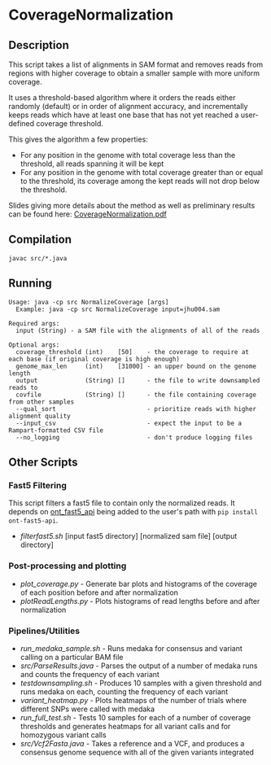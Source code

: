 # CoverageNormalization

## Description

This script takes a list of alignments in SAM format and removes reads from regions with higher coverage to obtain a smaller sample with more uniform coverage.

It uses a threshold-based algorithm where it orders the reads either randomly (default) or in order of alignment accuracy, and incrementally keeps reads which have at least one base that has not yet reached a user-defined coverage threshold.

This gives the algorithm a few properties:
* For any position in the genome with total coverage less than the threshold, all reads spanning it will be kept
* For any position in the genome with total coverage greater than or equal to the threshold, its coverage among the kept reads will not drop below the threshold.

Slides giving more details about the method as well as preliminary results can be found here: [CoverageNormalization.pdf](https://github.com/mkirsche/CoverageNormalization/blob/master/slides/CoverageNormalization.pdf)

## Compilation

``javac src/*.java``

## Running

```
Usage: java -cp src NormalizeCoverage [args]
  Example: java -cp src NormalizeCoverage input=jhu004.sam

Required args:
  input (String) - a SAM file with the alignments of all of the reads
  
Optional args:
  coverage_threshold (int)    [50]    - the coverage to require at each base (if original coverage is high enough)
  genome_max_len     (int)    [31000] - an upper bound on the genome length
  output             (String) []      - the file to write downsampled reads to
  covfile            (String) []      - the file containing coverage from other samples
  --qual_sort                         - prioritize reads with higher alignment quality
  --input_csv                         - expect the input to be a Rampart-formatted CSV file
  --no_logging                        - don't produce logging files
  ```
  
## Other Scripts

### Fast5 Filtering

This script filters a fast5 file to contain only the normalized reads.  It depends on [ont_fast5_api](https://github.com/nanoporetech/ont_fast5_api) being added to the user's path with `pip install ont-fast5-api`.
* *filterfast5.sh* [input fast5 directory] [normalized sam file] [output directory]

### Post-processing and plotting
* *plot_coverage.py* - Generate bar plots and histograms of the coverage of each position before and after normalization
* *plotReadLengths.py* - Plots histograms of read lengths before and after normalization

### Pipelines/Utilities
* *run_medaka_sample.sh* - Runs medaka for consensus and variant calling on a particular BAM file
* *src/ParseResults.java* - Parses the output of a number of medaka runs and counts the frequency of each variant
* *testdownsampling.sh* - Produces 10 samples with a given threshold and runs medaka on each, counting the frequency of each variant
* *variant_heatmap.py* - Plots heatmaps of the number of trials where different SNPs were called with medaka
* *run_full_test.sh* - Tests 10 samples for each of a number of coverage thresholds and generates heatmaps for all variant calls and for homozygous variant calls
* *src/Vcf2Fasta.java* - Takes a reference and a VCF, and produces a consensus genome sequence with all of the given variants integrated

